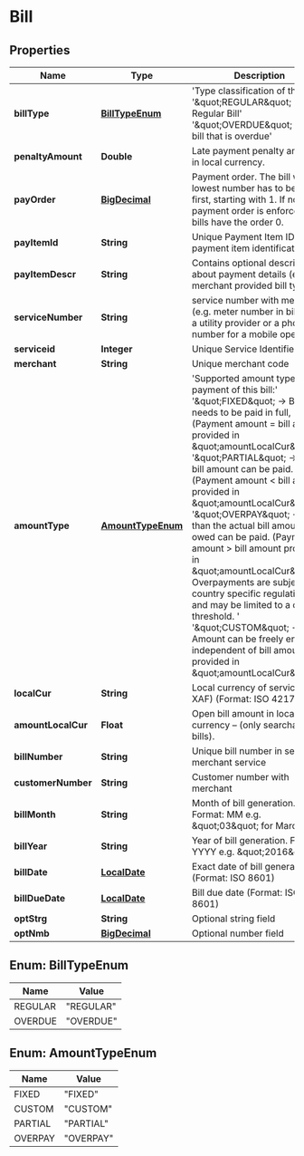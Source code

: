 # Bill

## Properties
Name | Type | Description | Notes
------------ | ------------- | ------------- | -------------
**billType** | [**BillTypeEnum**](#BillTypeEnum) | &#x27;Type classification of the bill&#x27; &#x27;\&quot;REGULAR\&quot; -&gt; Regular Bill&#x27; &#x27;\&quot;OVERDUE\&quot; -&gt; Late bill that is overdue&#x27;  | 
**penaltyAmount** | **Double** | Late payment penalty amount in local currency. | 
**payOrder** | [**BigDecimal**](BigDecimal.md) | Payment order. The bill with the lowest number has to be paid first, starting with 1. If no payment order is enforced, all bills have the order 0. | 
**payItemId** | **String** | Unique  Payment Item ID for payment item identification | 
**payItemDescr** | **String** | Contains optional description about payment details (e.g. merchant provided bill types) |  [optional]
**serviceNumber** | **String** | service number with merchant (e.g. meter number in bills from a utility provider or a phone number for a mobile operator) | 
**serviceid** | **Integer** | Unique  Service Identifier | 
**merchant** | **String** | Unique  merchant code | 
**amountType** | [**AmountTypeEnum**](#AmountTypeEnum) | &#x27;Supported amount type for the payment of this bill:&#x27; &#x27;\&quot;FIXED\&quot; -&gt; Bill needs to be paid in full, (Payment amount &#x3D; bill amount provided in \&quot;amountLocalCur\&quot;)&#x27; &#x27;\&quot;PARTIAL\&quot; -&gt; Partial bill amount can be paid. (Payment amount &lt; bill amount provided in \&quot;amountLocalCur\&quot;))&#x27; &#x27;\&quot;OVERPAY\&quot; -&gt; More than the actual bill amount owed can be paid. (Payment amount &gt; bill amount provided in \&quot;amountLocalCur\&quot;). Overpayments are subject to country specific regulations and may be limited to a certain threshold. &#x27; &#x27;\&quot;CUSTOM\&quot; -&gt; Amount can be freely entered, independent of bill amount provided in \&quot;amountLocalCur\&quot;&#x27;  | 
**localCur** | **String** | Local currency of service.(eg: XAF) (Format: ISO 4217) | 
**amountLocalCur** | **Float** | Open bill amount in local currency – (only searchable bills). |  [optional]
**billNumber** | **String** | Unique bill number in selected merchant service |  [optional]
**customerNumber** | **String** | Customer number with merchant |  [optional]
**billMonth** | **String** | Month of bill generation. Format: MM e.g. \&quot;03\&quot; for March |  [optional]
**billYear** | **String** | Year of bill generation. Format: YYYY e.g. \&quot;2016\&quot; |  [optional]
**billDate** | [**LocalDate**](LocalDate.md) | Exact date of bill generation (Format: ISO 8601) |  [optional]
**billDueDate** | [**LocalDate**](LocalDate.md) | Bill due date (Format: ISO 8601) |  [optional]
**optStrg** | **String** | Optional string field |  [optional]
**optNmb** | [**BigDecimal**](BigDecimal.md) | Optional number field |  [optional]

<a name="BillTypeEnum"></a>
## Enum: BillTypeEnum
Name | Value
---- | -----
REGULAR | &quot;REGULAR&quot;
OVERDUE | &quot;OVERDUE&quot;

<a name="AmountTypeEnum"></a>
## Enum: AmountTypeEnum
Name | Value
---- | -----
FIXED | &quot;FIXED&quot;
CUSTOM | &quot;CUSTOM&quot;
PARTIAL | &quot;PARTIAL&quot;
OVERPAY | &quot;OVERPAY&quot;
